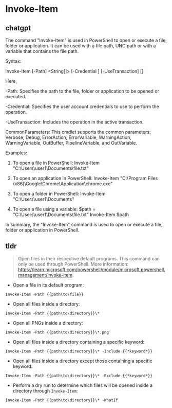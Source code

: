 # Invoke-Item 
## chatgpt 
The command "Invoke-Item" is used in PowerShell to open or execute a file, folder or application. It can be used with a file path, UNC path or with a variable that contains the file path. 

Syntax: 

Invoke-Item [-Path] <String[]> [-Credential <PSCredential>] [-UseTransaction] [<CommonParameters>]

Here, 

-Path: Specifies the path to the file, folder or application to be opened or executed.

-Credential: Specifies the user account credentials to use to perform the operation. 

-UseTransaction: Includes the operation in the active transaction.

CommonParameters: This cmdlet supports the common parameters: Verbose, Debug, ErrorAction, ErrorVariable, WarningAction, WarningVariable, OutBuffer, PipelineVariable, and OutVariable. 

Examples:

1. To open a file in PowerShell:
Invoke-Item "C:\Users\user1\Documents\file.txt"

2. To open an application in PowerShell:
Invoke-Item "C:\Program Files (x86)\Google\Chrome\Application\chrome.exe"

3. To open a folder in PowerShell:
Invoke-Item "C:\Users\user1\Documents"

4. To open a file using a variable:
$path = "C:\Users\user1\Documents\file.txt"
Invoke-Item $path

In summary, the "Invoke-Item" command is used to open or execute a file, folder or application in PowerShell. 

## tldr 
 
> Open files in their respective default programs.
> This command can only be used through PowerShell.
> More information: <https://learn.microsoft.com/powershell/module/microsoft.powershell.management/invoke-item>.

- Open a file in its default program:

`Invoke-Item -Path {{path\to\file}}`

- Open all files inside a directory:

`Invoke-Item -Path {{path\to\directory}}\*`

- Open all PNGs inside a directory:

`Invoke-Item -Path {{path\to\directory}}\*.png`

- Open all files inside a directory containing a specific keyword:

`Invoke-Item -Path {{path\to\directory}}\* -Include {{*keyword*}}`

- Open all files inside a directory except those containing a specific keyword:

`Invoke-Item -Path {{path\to\directory}}\* -Exclude {{*keyword*}}`

- Perform a dry run to determine which files will be opened inside a directory through `Invoke-Item`:

`Invoke-Item -Path {{path\to\directory}}\* -WhatIf`
